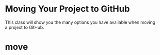 # Moving Your Project to GitHub

This class will show you the many options you have available when moving a project to GitHub.
# move
